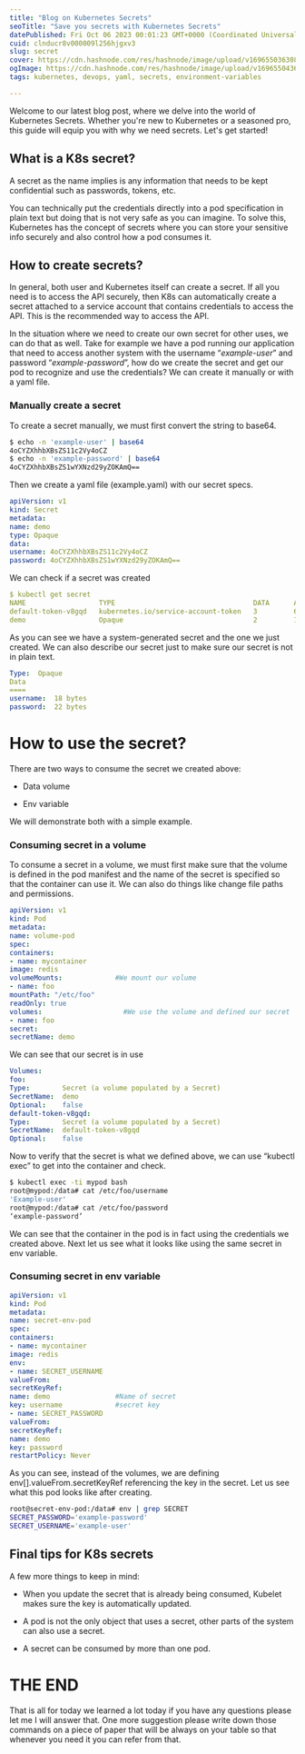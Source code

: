 ```yaml
---
title: "Blog on Kubernetes Secrets"
seoTitle: "Save you secrets with Kubernetes Secrets"
datePublished: Fri Oct 06 2023 00:01:23 GMT+0000 (Coordinated Universal Time)
cuid: clnducr8v000009l256hjgxv3
slug: secret
cover: https://cdn.hashnode.com/res/hashnode/image/upload/v1696550363089/1b6b2267-6c45-4b86-89fc-68f7202c322f.png
ogImage: https://cdn.hashnode.com/res/hashnode/image/upload/v1696550436664/b91eb5fb-c981-4251-b751-6483b09d1f16.png
tags: kubernetes, devops, yaml, secrets, environment-variables

---
```


Welcome to our latest blog post, where we delve into the world of Kubernetes Secrets. Whether you're new to Kubernetes or a seasoned pro, this guide will equip you with why we need secrets. Let's get started!

## What is a K8s secret?

A secret as the name implies is any information that needs to be kept confidential such as passwords, tokens, etc.

You can technically put the credentials directly into a pod specification in plain text but doing that is not very safe as you can imagine. To solve this, Kubernetes has the concept of secrets where you can store your sensitive info securely and also control how a pod consumes it.

## How to create secrets?

In general, both user and Kubernetes itself can create a secret. If all you need is to access the API securely, then K8s can automatically create a secret attached to a service account that contains credentials to access the API. This is the recommended way to access the API.

In the situation where we need to create our own secret for other uses, we can do that as well. Take for example we have a pod running our application that need to access another system with the username “*example-user*” and password “*example-password*”, how do we create the secret and get our pod to recognize and use the credentials? We can create it manually or with a yaml file.

### Manually create a secret

To create a secret manually, we must first convert the string to base64.

```bash
$ echo -n 'example-user' | base64
4oCYZXhhbXBsZS11c2Vy4oCZ
$ echo -n 'example-password' | base64
4oCYZXhhbXBsZS1wYXNzd29yZOKAmQ==
```

Then we create a yaml file (example.yaml) with our secret specs.

```yaml
apiVersion: v1
kind: Secret
metadata:
name: demo
type: Opaque
data:
username: 4oCYZXhhbXBsZS11c2Vy4oCZ
password: 4oCYZXhhbXBsZS1wYXNzd29yZOKAmQ==
```

We can check if a secret was created

```yaml
$ kubectl get secret
NAME                  TYPE                                  DATA      AGE
default-token-v8gqd   kubernetes.io/service-account-token   3         6m
demo                  Opaque                                2         11s
```

As you can see we have a system-generated secret and the one we just created. We can also describe our secret just to make sure our secret is not in plain text.

```yaml
Type:  Opaque
Data
====
username:  18 bytes
password:  22 bytes
```

# How to use the secret?

There are two ways to consume the secret we created above:

* Data volume
    
* Env variable
    

We will demonstrate both with a simple example.

### Consuming secret in a volume

To consume a secret in a volume, we must first make sure that the volume is defined in the pod manifest and the name of the secret is specified so that the container can use it. We can also do things like change file paths and permissions.

```yaml
apiVersion: v1
kind: Pod
metadata:
name: volume-pod
spec:
containers:
- name: mycontainer
image: redis
volumeMounts:             #We mount our volume
- name: foo
mountPath: "/etc/foo"
readOnly: true
volumes:                    #We use the volume and defined our secret
- name: foo
secret:
secretName: demo
```

We can see that our secret is in use

```yaml
Volumes:
foo:
Type:        Secret (a volume populated by a Secret)
SecretName:  demo
Optional:    false
default-token-v8gqd:
Type:        Secret (a volume populated by a Secret)
SecretName:  default-token-v8gqd
Optional:    false
```

Now to verify that the secret is what we defined above, we can use “kubectl exec” to get into the container and check.

```bash
$ kubectl exec -ti mypod bash
root@mypod:/data# cat /etc/foo/username 
'Example-user'
root@mypod:/data# cat /etc/foo/password 
‘example-password’
```

We can see that the container in the pod is in fact using the credentials we created above. Next let us see what it looks like using the same secret in env variable.

### Consuming secret in env variable

```yaml
apiVersion: v1
kind: Pod
metadata:
name: secret-env-pod
spec:
containers:
- name: mycontainer
image: redis
env:
- name: SECRET_USERNAME        
valueFrom:
secretKeyRef:
name: demo                #Name of secret
key: username             #secret key
- name: SECRET_PASSWORD
valueFrom:
secretKeyRef:
name: demo
key: password
restartPolicy: Never
```

As you can see, instead of the volumes, we are defining env\[\].valueFrom.secretKeyRef referencing the key in the secret. Let us see what this pod looks like after creating.

```bash
root@secret-env-pod:/data# env | grep SECRET
SECRET_PASSWORD='example-password'
SECRET_USERNAME='example-user'
```

## Final tips for K8s secrets

A few more things to keep in mind:

* When you update the secret that is already being consumed, Kubelet makes sure the key is automatically updated.
    
* A pod is not the only object that uses a secret, other parts of the system can also use a secret.
    
* A secret can be consumed by more than one pod.
    

# THE END

That is all for today we learned a lot today if you have any questions please let me I will answer that. One more suggestion please write down those commands on a piece of paper that will be always on your table so that whenever you need it you can refer from that.